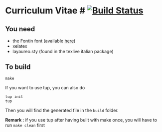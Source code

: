 # Curriculum Vitae # [![Build Status](https://travis-ci.org/paullepoulpe/curriculum-vitae.svg?branch=master)](https://travis-ci.org/paullepoulpe/curriculum-vitae)

## You need ##
* the Fontin font (available [here](http://www.exljbris.com/fontin.html))
* xelatex
* layaureo.sty (found in the texlive italian package)

## To build ##

```
make
```

If you want to use tup, you can also do
```
tup init
tup
```
Then you will find the generated file in the `build` folder.

__Remark :__ if you use tup after having built with make once, you will have to run
`make clean` first
